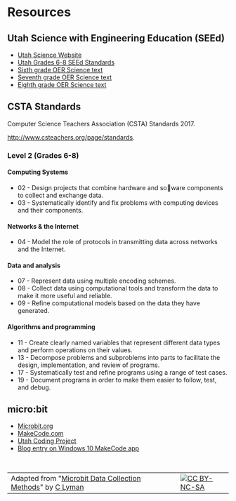 # Resources

## Utah Science with Engineering Education (SEEd)

* [Utah Science Website](https://schools.utah.gov/curr/science)
* [Utah Grades 6-8 SEEd Standards](https://schools.utah.gov/file/265a0b53-b6a7-48fb-b253-b6a5f38ffe19)
* [Sixth grade OER Science text](https://eq.uen.org/emedia/items/dae58176-b839-4b26-87e4-09ca5ed98875/1/Grade6RS.pdf)
* [Seventh grade OER Science text](https://eq.uen.org/emedia/items/afd89ff1-054c-4ac5-a712-67f4c6029644/1/Grade7RS.pdf)
* [Eighth grade OER Science text](https://eq.uen.org/emedia/items/e5219302-32b9-4c2f-ad65-38f303da6654/1/Grade8RS.pdf)

## CSTA Standards

Computer Science Teachers Association (CSTA) Standards 2017.

http://www.csteachers.org/page/standards.

### Level 2 (Grades 6-8)

#### Computing Systems

* 02 - Design projects that combine hardware and so􀁸ware components to collect and exchange data.
* 03 - Systematically identify and fix problems with computing devices and their components.

#### Networks & the Internet

* 04 - Model the role of protocols in transmitting data across networks and the Internet.

#### Data and analysis

* 07 - Represent data using multiple encoding schemes.
* 08 - Collect data using computational tools and transform the data to make it more useful and reliable.
* 09 - Refine computational models based on the data they have generated.

#### Algorithms and programming

* 11 - Create clearly named variables that represent different data types and perform operations on their values.
* 13 - Decompose problems and subproblems into parts to facilitate the design, implementation, and review of programs.
* 17 - Systematically test and refine programs using a range of test cases.
* 19 - Document programs in order to make them easier to follow, test, and debug.

## micro:bit

* [Microbit.org](http://microbit.org)
* [MakeCode.com](https://makecode.com)
* [Utah Coding Project](http://utahcoding.org)
* [Blog entry on Windows 10 MakeCode app](https://sites.google.com/view/utahcodingproject/blog/2018-jan-makecode-app)

<br/>

| | | |
|-|-|-|
| Adapted from "[Microbit Data Collection Methods](https://drive.google.com/open?id=13Mi6caoelyzgch6tUj-wlw0bmgS7ikGEwYR2a37mEww)" by [C Lyman](http://utahcoding.org) | | [![CC BY-NC-SA](https://licensebuttons.net/l/by-nc-sa/4.0/80x15.png)](https://creativecommons.org/licenses/by-nc-sa/4.0/) |
